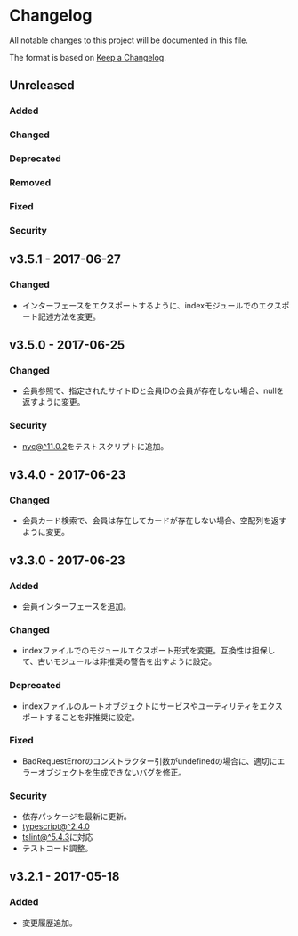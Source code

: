 # Changelog
All notable changes to this project will be documented in this file.

The format is based on [Keep a Changelog](http://keepachangelog.com/).

## Unreleased
### Added

### Changed

### Deprecated

### Removed

### Fixed

### Security

## v3.5.1 - 2017-06-27
### Changed
- インターフェースをエクスポートするように、indexモジュールでのエクスポート記述方法を変更。

## v3.5.0 - 2017-06-25
### Changed
- 会員参照で、指定されたサイトIDと会員IDの会員が存在しない場合、nullを返すように変更。

### Security
- [nyc@^11.0.2](https://www.npmjs.com/package/nyc)をテストスクリプトに追加。

## v3.4.0 - 2017-06-23
### Changed
- 会員カード検索で、会員は存在してカードが存在しない場合、空配列を返すように変更。

## v3.3.0 - 2017-06-23
### Added
- 会員インターフェースを追加。

### Changed
- indexファイルでのモジュールエクスポート形式を変更。互換性は担保して、古いモジュールは非推奨の警告を出すように設定。

### Deprecated
- indexファイルのルートオブジェクトにサービスやユーティリティをエクスポートすることを非推奨に設定。

### Fixed
- BadRequestErrorのコンストラクター引数がundefinedの場合に、適切にエラーオブジェクトを生成できないバグを修正。

### Security
- 依存パッケージを最新に更新。
- [typescript@^2.4.0](https://github.com/Microsoft/TypeScript)
- [tslint@^5.4.3](https://github.com/palantir/tslint)に対応
- テストコード調整。

## v3.2.1 - 2017-05-18
### Added
- 変更履歴追加。
